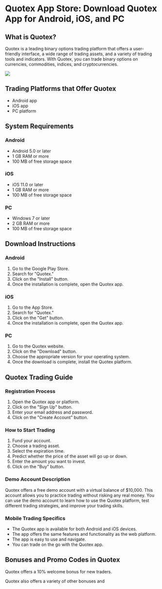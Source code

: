 # Quotex App Store: Download Quotex App for Android, iOS, and PC

## What is Quotex?

Quotex is a leading binary options trading platform that offers a
user-friendly interface, a wide range of trading assets, and a variety
of trading tools and indicators. With Quotex, you can trade binary
options on currencies, commodities, indices, and cryptocurrencies.

[![](https://static.quotex.io/files/1_en/300_250.jpg)](https://traff.sbs/brokerqxsignupf)

## Trading Platforms that Offer Quotex

-   Android app
-   iOS app
-   PC platform

## System Requirements

### Android

-   Android 5.0 or later
-   1 GB RAM or more
-   100 MB of free storage space

### iOS

-   iOS 11.0 or later
-   1 GB RAM or more
-   100 MB of free storage space

### PC

-   Windows 7 or later
-   2 GB RAM or more
-   100 MB of free storage space

## Download Instructions

### Android

1.  Go to the Google Play Store.
2.  Search for "Quotex."
3.  Click on the "Install" button.
4.  Once the installation is complete, open the Quotex app.

### iOS

1.  Go to the App Store.
2.  Search for "Quotex."
3.  Click on the "Get" button.
4.  Once the installation is complete, open the Quotex app.

### PC

1.  Go to the Quotex website.
2.  Click on the "Download" button.
3.  Choose the appropriate version for your operating system.
4.  Once the download is complete, install the Quotex platform.

## Quotex Trading Guide

### Registration Process

1.  Open the Quotex app or platform.
2.  Click on the "Sign Up" button.
3.  Enter your email address and password.
4.  Click on the "Create Account" button.

### How to Start Trading

1.  Fund your account.
2.  Choose a trading asset.
3.  Select the expiration time.
4.  Predict whether the price of the asset will go up or down.
5.  Enter the amount you want to invest.
6.  Click on the "Buy" button.

### Demo Account Description

Quotex offers a free demo account with a virtual balance of \$10,000.
This account allows you to practice trading without risking any real
money. You can use the demo account to learn how to use the Quotex
platform, test different trading strategies, and improve your trading
skills.

### Mobile Trading Specifics

-   The Quotex app is available for both Android and iOS devices.
-   The app offers the same features and functionality as the web
    platform.
-   The app is easy to use and navigate.
-   You can trade on the go with the Quotex app.

## Bonuses and Promo Codes in Quotex

Quotex offers a 10% welcome bonus for new traders.

Quotex also offers a variety of other bonuses and

